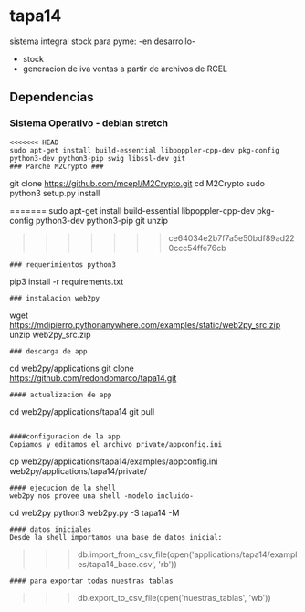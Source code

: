 # tapa14
sistema integral stock para pyme: -en desarrollo-
- stock
- generacion de iva ventas a partir de archivos de RCEL

## Dependencias
### Sistema Operativo - debian stretch
```
<<<<<<< HEAD
sudo apt-get install build-essential libpoppler-cpp-dev pkg-config python3-dev python3-pip swig libssl-dev git
### Parche M2Crypto ###
```
git clone https://github.com/mcepl/M2Crypto.git
cd M2Crypto
sudo python3 setup.py install

=======
sudo apt-get install build-essential libpoppler-cpp-dev pkg-config python3-dev python3-pip git unzip
>>>>>>> ce64034e2b7f7a5e50bdf89ad220ccc54ffe76cb
```
### requerimientos python3
```
pip3 install -r requirements.txt
```
### instalacion web2py
```
wget https://mdipierro.pythonanywhere.com/examples/static/web2py_src.zip
unzip web2py_src.zip
```
### descarga de app
```
cd web2py/applications
git clone https://github.com/redondomarco/tapa14.git
```
#### actualizacion de app
```
cd web2py/applications/tapa14
git pull
```

####configuracion de la app
Copiamos y editamos el archivo private/appconfig.ini
```
cp web2py/applications/tapa14/examples/appconfig.ini web2py/applications/tapa14/private/
```
#### ejecucion de la shell
web2py nos provee una shell -modelo incluido-
```
cd web2py
python3 web2py.py -S tapa14 -M
```
#### datos iniciales
Desde la shell importamos una base de datos inicial:
```
>>> db.import_from_csv_file(open('applications/tapa14/examples/tapa14_base.csv', 'rb'))
```
#### para exportar todas nuestras tablas
```
>>> db.export_to_csv_file(open('nuestras_tablas', 'wb'))
```
